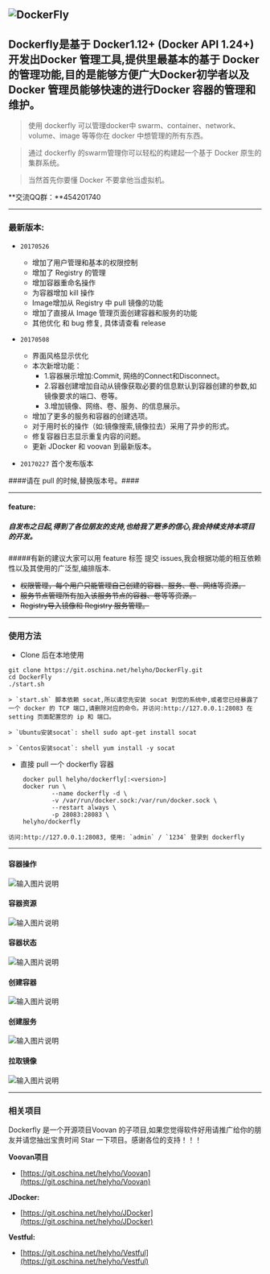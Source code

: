 ![DockerFly](http://git.oschina.net/uploads/images/2017/0227/130240_f5a011b5_116083.png "DockerFly")
------------------

Dockerfly是基于 Docker1.12+ (Docker API 1.24+) 开发出Docker 管理工具,提供里最基本的基于 Docker 的管理功能,目的是能够方便广大Docker初学者以及 Docker 管理员能够快速的进行Docker 容器的管理和维护。
------------------
> 使用 dockerfly 可以管理docker中 swarm、container、network、volume、image 等等你在 docker 中想管理的所有东西。

> 通过 dockerfly 的swarm管理你可以轻松的构建起一个基于 Docker 原生的集群系统。

> 当然首先你要懂 Docker 不要拿他当虚拟机。

**交流QQ群：**454201740

------------------
### 最新版本:
 - `20170526`
   - 增加了用户管理和基本的权限控制
   - 增加了 Registry 的管理
   - 增加容器重命名操作
   - 为容器增加 kill 操作
   - Image增加从 Registry 中 pull 镜像的功能
   - 增加了直接从 Image 管理页面创建容器和服务的功能
   - 其他优化 和 bug 修复, 具体请查看 release


 - `20170508`
   - 界面风格显示优化
   - 本次新增功能：
       - 1.容器展示增加:Commit, 网络的Connect和Disconnect。
       - 2.容器创建增加自动从镜像获取必要的信息默认到容器创建的参数,如镜像要求的端口、卷等。
       - 3.增加镜像、网络、卷、服务、的信息展示。
   - 增加了更多的服务和容器的创建选项。
   - 对于用时长的操作（如:镜像搜索,镜像拉去）采用了异步的形式。
   - 修复容器日志显示重复内容的问题。
   - 更新 JDocker 和 voovan 到最新版本。



 - `20170227` 首个发布版本

####请在 pull 的时候,替换版本号<version>。####

------------------

#### feature:
##### 自发布之日起,得到了各位朋友的支持,也给我了更多的信心,我会持续支持本项目的开发。
#####有新的建议大家可以用 feature 标签 提交 issues,我会根据功能的相互依赖性以及其使用的广泛型,编排版本.

 - ~~权限管理，每个用户只能管理自己创建的容器、服务、卷、网络等资源。~~
 - ~~服务节点管理所有加入该服务节点的容器、卷等等资源。~~
 - ~~Registry导入镜像和 Registry 服务管理。~~



------------------
### 使用方法
 - Clone 后在本地使用
```shell
git clone https://git.oschina.net/helyho/DockerFly.git
cd DockerFly
./start.sh
```
    > `start.sh` 脚本依赖 socat,所以请您先安装 socat 到您的系统中,或者您已经暴露了一个 docker 的 TCP 端口,请删除对应的命令。并访问:http://127.0.0.1:28083 在 setting 页面配置您的 ip 和 端口。

    > `Ubuntu安装socat`: shell sudo apt-get install socat

    > `Centos安装socat`: shell yum install -y socat

 - 直接 pull 一个 dockerfly 容器
```shell
    docker pull helyho/dockerfly[:<version>]
    docker run \
            --name dockerfly -d \
            -v /var/run/docker.sock:/var/run/docker.sock \
            --restart always \
            -p 28083:28083 \
    helyho/dockerfly
```
    访问:http://127.0.0.1:28083, 使用: `admin` / `1234` 登录到 dockerfly

------------------

#### 容器操作
![输入图片说明](https://git.oschina.net/uploads/images/2017/0510/160224_3efe4007_116083.png "在这里输入图片标题")
#### 容器资源
![输入图片说明](https://git.oschina.net/uploads/images/2017/0510/160205_e463d60d_116083.png "在这里输入图片标题")
#### 容器状态
![输入图片说明](https://git.oschina.net/uploads/images/2017/0510/160215_d527a3d4_116083.png "在这里输入图片标题")
#### 创建容器
![输入图片说明](https://git.oschina.net/uploads/images/2017/0510/160235_96f70ca0_116083.png "在这里输入图片标题")
#### 创建服务
![输入图片说明](https://git.oschina.net/uploads/images/2017/0510/160244_e717f8a4_116083.png "在这里输入图片标题")
#### 拉取镜像
![输入图片说明](https://git.oschina.net/uploads/images/2017/0510/160253_ea6d3140_116083.png "在这里输入图片标题")

------------------

### 相关项目
Dockerfly 是一个开源项目Voovan 的子项目,如果您觉得软件好用请推广给你的朋友并请您抽出宝贵时间 Star 一下项目。感谢各位的支持！！！

**Voovan项目**
 - [https://git.oschina.net/helyho/Voovan](https://git.oschina.net/helyho/Voovan) 

**JDocker:**
 - [https://git.oschina.net/helyho/JDocker](https://git.oschina.net/helyho/JDocker)

**Vestful:**
 - [https://git.oschina.net/helyho/Vestful](https://git.oschina.net/helyho/Vestful)